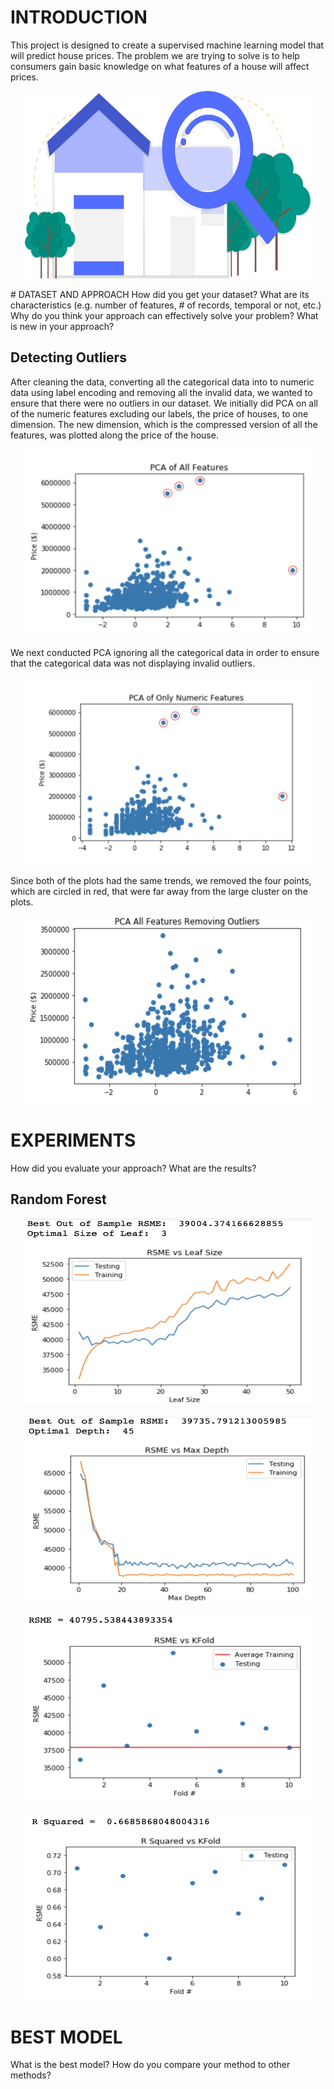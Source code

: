 # INTRODUCTION
This project is designed to create a supervised machine learning model that will predict house prices. The problem we are trying to solve is to help consumers gain basic knowledge on what features of a house will affect prices.
<p align="center">
  <img width="460" height="300" src="Images/house.svg">
</p>
# DATASET AND APPROACH
How did you get your dataset?
What are its characteristics (e.g. number of features, # of records, temporal or not, etc.)
Why do you think your approach can effectively solve your problem?
What is new in your approach?

## Detecting Outliers
After cleaning the data, converting all the categorical data into to numeric data using label encoding and removing all the invalid data, we wanted to ensure that there were no outliers in our dataset. We initially did PCA on all of the numeric features excluding our labels, the price of houses, to one dimension. The new dimension, which is the compressed version of all the features, was plotted along the price of the house.
<p align="center">
  <img width="460" height="300" src="Images/PCAofAllFeatures.png">
</p>

We next conducted PCA ignoring all the categorical data in order to ensure that the categorical data was not displaying invalid outliers.
<p align="center">
  <img width="460" height="300" src="Images/PCAOnlyNumericFeatures.png">
</p>
Since both of the plots had the same trends, we removed the four points, which are circled in red, that were far away from the large cluster on the plots.
<p align="center">
  <img width="460" height="300" src="Images/PCAofAllFeaturesRemovingOutliers.png">
</p>



# EXPERIMENTS
How did you evaluate your approach?
What are the results?

## Random Forest
<p align="center">
  <img width="460" height="300" src="Images/RSME vs Leaf Size.png">
</p>
<p align="center">
  <img width="460" height="300" src="Images/RSME vs Max Depth.png">
</p>
<p align="center">
  <img width="460" height="300" src="Images/RSME vs K Fold.png">
</p>
<p align="center">
  <img width="460" height="300" src="Images/R Squared vs K Fold.png">
</p>


# BEST MODEL
What is the best model?
How do you compare your method to other methods?

